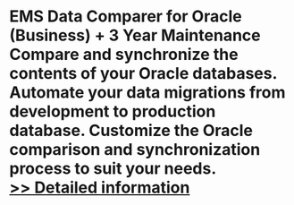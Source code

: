 # EMS Data Comparer for Oracle (Business) + 3 Year Maintenance<br />Compare and synchronize the contents of your Oracle databases. Automate your data migrations from development to production database. Customize the Oracle comparison and synchronization process to suit your needs.<br />[>> Detailed information](https://secure.shareit.com/shareit/product.html?productid=300166207&affiliateid=200057808)